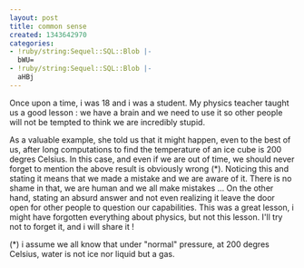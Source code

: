 ```yaml
---
layout: post
title: common sense
created: 1343642970
categories:
- !ruby/string:Sequel::SQL::Blob |-
  bWU=
- !ruby/string:Sequel::SQL::Blob |-
  aHBj
---
```

Once upon a time, i was 18 and i was a student.
My physics teacher taught us a good lesson : we have a brain and we need to use it so other people will not be tempted to think we are incredibly stupid.
<!--break-->
As a valuable example, she told us that it might happen, even to the best of us, after long computations to find the temperature of an ice cube is 200 degres Celsius. In this case, and even if we are out of time, we should never forget to mention the above result is obviously wrong (*). Noticing this and stating it means that we made a mistake and we are aware of it. There is no shame in that, we are human and we all make mistakes ...
On the other hand, stating an absurd answer and not even realizing it leave the door open for other people to question our capabilities.
This was a great lesson, i might have forgotten everything about physics, but not this lesson.
I'll try not to forget it, and i will share it !

(*) i assume we all know that under "normal" pressure, at 200 degres Celsius, water is not ice nor liquid but a gas.
